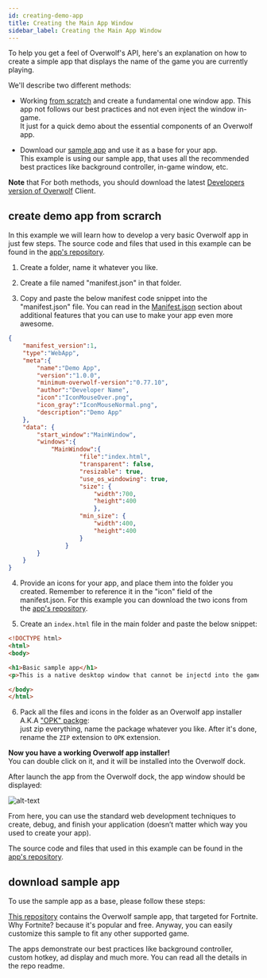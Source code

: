 ```yaml
---
id: creating-demo-app
title: Creating the Main App Window
sidebar_label: Creating the Main App Window
---
```


To help you get a feel of Overwolf's API, here's an explanation on how to create a simple app that displays the name of the game you are currently playing.

We'll describe two different methods:

* Working [from scratch](#create-demo-app-from-scrarch) and create a fundamental one window app.
  This app not follows our best practices and not even inject the window in-game.  
  It just for a quick demo about the essential components of an Overwolf app.

* Download our [sample app](#download-sample-app) and use it as a base for your app.  
  This example is using our sample app, that uses all the recommended best practices like background controller, in-game window, etc.

**Note** that For both methods, you should download the latest [Developers version of Overwolf](https://download.overwolf.com/install/Download?Name=Game+Summary&ExtensionId=flkgdpkkjcoapbgmgpidhepajgkhckpgpibmlclb&Channel=developers) Client.

## create demo app from scrarch

In this example we will learn how to develop a very basic Overwolf app in just few steps.
The source code and files that used in this example can be found in the [app's repository](https://github.com/overwolf/basic-demo-app).

1. Create a folder, name it whatever you like.

2. Create a file named "manifest.json" in that folder.

3. Copy and paste the below manifest code snippet into the "manifest.json" file.
You can read in the [Manifest.json](../api/manifest-json) section about additional features that you can use to make your app even more awesome.

```json
{
	"manifest_version":1,
	"type":"WebApp",
	"meta":{
		"name":"Demo App",
		"version":"1.0.0",
		"minimum-overwolf-version":"0.77.10",
		"author":"Developer Name",
		"icon":"IconMouseOver.png",
		"icon_gray":"IconMouseNormal.png",
		"description":"Demo App"
	},
	"data": {
		"start_window":"MainWindow",
		"windows":{
			"MainWindow":{
					"file":"index.html",
					"transparent": false,
					"resizable": true,
					"use_os_windowing": true,
					"size": {
						"width":700,
						"height":400
						},
					"min_size": {
						"width":400,
						"height":400
					}
				}
		}
	}
}
```

4. Provide an icons for your app, and place them into the folder you created. Remember to reference it in the "icon" field of the manifest.json.
   For this example you can download the two icons from the [app's repository](https://github.com/overwolf/basic-demo-app).

5. Create an `index.html` file in the main folder and paste the below snippet:  

```html
<!DOCTYPE html>
<html>
<body>

<h1>Basic sample app</h1>
<p>This is a native desktop window that cannot be injectd into the game.</p>

</body>
</html>
```

6. Pack all the files and icons in the folder as an Overwolf app installer A.K.A ["OPK" packge](https://discuss.developers.overwolf.com/t/what-is-an-opk-package/23):  
  just zip everything, name the package whatever you like. After it's done, rename the `ZIP` extension to `OPK` extension.

**Now you have a working Overwolf app installer!**  
You can double click on it, and it will be installed into the Overwolf dock.  

After launch the app from the Overwolf dock, the app window should be displayed:

![alt-text](assets/basic-sample-app.png)

From here, you can use the standard web development techniques to create, debug, and finish your application (doesn’t matter which way you used to create your app).

The source code and files that used in this example can be found in the [app's repository](https://github.com/overwolf/basic-demo-app).

## download sample app

To use the sample app as a base, please follow these steps:

[This repository](https://github.com/overwolf/sample-app) contains the Overwolf sample app, that targeted for Fortnite. Why Fortnite? because it's popular and free. Anyway, you can easily customize this sample to fit any other supported game.

The apps demonstrate our best practices like background controller, custom hotkey, ad display and much more. You can read all the details in the repo readme.

